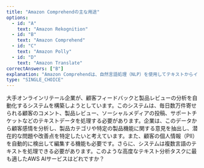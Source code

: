 ```yaml
---
title: "Amazon Comprehendの主な用途"
options:
  - id: "A"
    text: "Amazon Rekognition"
  - id: "B"
    text: "Amazon Comprehend"
  - id: "C"
    text: "Amazon Polly"
  - id: "D"
    text: "Amazon Translate"
correctAnswers: ["B"]
explanation: "Amazon Comprehendは、自然言語処理（NLP）を使用してテキストからインサイトや関係性を抽出するサービスです。感情分析、エンティティ認識、キーフレーズ検出、言語検出、個人情報（PII）の識別などの機能を提供します。Amazon Rekognitionは画像認識と物体検出、Amazon Pollyは音声合成と音声変換、Amazon Translateは機械翻訳と言語変換の機能を提供します。"
type: "SINGLE_CHOICE"
---
```


大手オンラインリテール企業が、顧客フィードバックと製品レビューの分析を自動化するシステムを構築しようとしています。このシステムは、毎日数万件寄せられる顧客のコメント、製品レビュー、ソーシャルメディアの投稿、サポートチケットなどのテキストデータを処理する必要があります。企業は、このデータから顧客感情を分析し、製品カテゴリや特定の製品機能に関する意見を抽出し、潜在的な問題や改善点を特定したいと考えています。また、顧客の個人情報（PII）を自動的に検出して編集する機能も必要です。さらに、システムは複数言語のテキストを処理できる必要があります。このような高度なテキスト分析タスクに最も適したAWS AIサービスはどれですか？